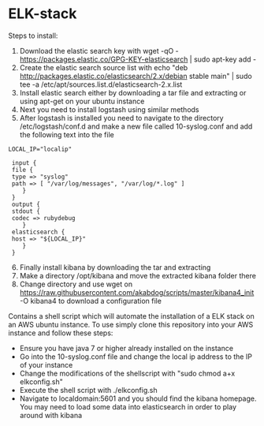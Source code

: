 # ELK-stack
Steps to install:
  1. Download the elastic search key with wget -qO - https://packages.elastic.co/GPG-KEY-elasticsearch | sudo apt-key add -
  2. Create the elastic search source list with echo "deb http://packages.elastic.co/elasticsearch/2.x/debian stable main" | sudo tee -a /etc/apt/sources.list.d/elasticsearch-2.x.list
  3. Install elastic search either by downloading a tar file and extracting or using apt-get on your ubuntu instance
  4. Next you need to install logstash using similar methods
  5. After logstash is installed you need to navigate to the directory /etc/logstash/conf.d and make a new file called 10-syslog.conf        and add the following text into the file
    
    LOCAL_IP="localip"

     input {
     file {
     type => "syslog"
     path => [ "/var/log/messages", "/var/log/*.log" ]
        }
     }
     output {
     stdout {
     codec => rubydebug
        }
     elasticsearch {
     host => "${LOCAL_IP}"
        }
     }
  
  6. Finally install kibana by downloading the tar and extracting
  7. Make a directory /opt/kibana and move the extracted kibana folder there
  8. Change directory and use wget on https://raw.githubusercontent.com/akabdog/scripts/master/kibana4_init -O kibana4 to download a configuration file 









Contains a shell script which will automate the installation of a ELK stack on an AWS ubuntu instance.
To use simply clone this repository into your AWS instance and follow these steps:
  - Ensure you have java 7 or higher already installed on the instance
  - Go into the 10-syslog.conf file and change the local ip address to the IP of your instance
  - Change the modifications of the shellscript with "sudo chmod a+x elkconfig.sh"
  - Execute the shell script with ./elkconfig.sh
  - Navigate to localdomain:5601 and you should find the kibana homepage. You may need to load some data into elasticsearch in order to     play around with kibana
